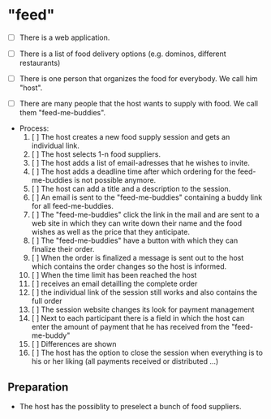 # "feed"

- [ ] There is a web application.

- [ ] There is a list of food delivery options (e.g. dominos, different restaurants)

- [ ] There is one person that organizes the food for everybody. We call him "host".

- [ ] There are many people that the host wants to supply with food. We call them "feed-me-buddies".

- Process:
  1. [ ] The host creates a new food supply session and gets an individual link.
    1. [ ] The host selects 1-n food suppliers.
    2. [ ] The host adds a list of email-adresses that he wishes to invite.
    3. [ ] The host adds a deadline time after which ordering for the feed-me-buddies is not possible anymore.
    4. [ ] The host can add a title and a description to the session.
  2. [ ] An email is sent to the "feed-me-buddies" containing a buddy link for all feed-me-buddies.
  3. [ ] The "feed-me-buddies" click the link in the mail and are sent to a web site in which they can write down their name and the food wishes as well as the price that they anticipate.
  4. [ ] The "feed-me-buddies" have a button with which they can finalize their order.
  5. [ ] When the order is finalized a message is sent out to the host which contains the order changes so the host is informed.
  6. [ ] When the time limit has been reached the host
    1. [ ] receives an email detailling the complete order
    2. [ ] the individual link of the session still works and also contains the full order
  7. [ ] The session website changes its look for payment management
    1. [ ] Next to each participant there is a field in which the host can enter the amount of payment that he has received from the "feed-me-buddy"
    2. [ ] Differences are shown
    3. [ ] The host has the option to close the session when everything is to his or her liking (all payments received or distributed ...)
  
## Preparation

- The host has the possiblity to preselect a bunch of food suppliers.

